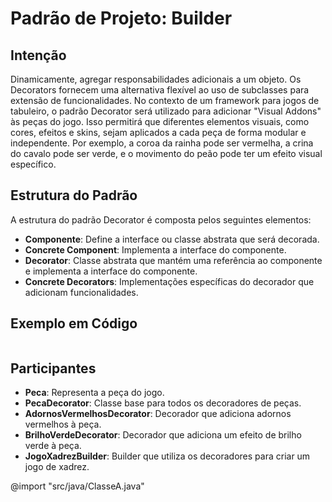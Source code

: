 # Padrão de Projeto: Builder

## Intenção

Dinamicamente, agregar responsabilidades adicionais a um objeto. Os Decorators fornecem uma alternativa flexível ao uso de subclasses para extensão de funcionalidades. No contexto de um framework para jogos de tabuleiro, o padrão Decorator será utilizado para adicionar "Visual Addons" às peças do jogo. Isso permitirá que diferentes elementos visuais, como cores, efeitos e skins, sejam aplicados a cada peça de forma modular e independente. Por exemplo, a coroa da rainha pode ser vermelha, a crina do cavalo pode ser verde, e o movimento do peão pode ter um efeito visual específico.

## Estrutura do Padrão

A estrutura do padrão Decorator é composta pelos seguintes elementos:

- **Componente**: Define a interface ou classe abstrata que será decorada.
- **Concrete Component**: Implementa a interface do componente.
- **Decorator**: Classe abstrata que mantém uma referência ao componente e implementa a interface do componente.
- **Concrete Decorators**: Implementações específicas do decorador que adicionam funcionalidades.

## Exemplo em Código

```java

```
## Participantes
- **Peca**: Representa a peça do jogo.
- **PecaDecorator**: Classe base para todos os decoradores de peças.
- **AdornosVermelhosDecorator**: Decorador que adiciona adornos vermelhos à peça.
- **BrilhoVerdeDecorator**: Decorador que adiciona um efeito de brilho verde à peça.
- **JogoXadrezBuilder**: Builder que utiliza os decoradores para criar um jogo de xadrez.




@import "src/java/ClasseA.java"
